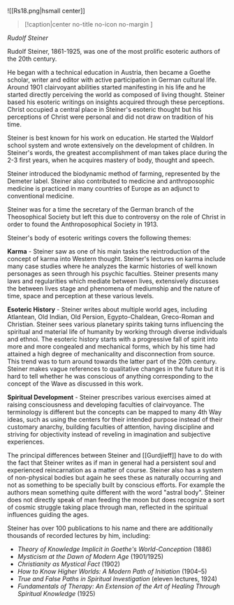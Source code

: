 
![[Rs18.png|hsmall center]]
> [!caption|center no-title no-icon no-margin ]
> 
_Rudolf Steiner_

Rudolf Steiner, 1861-1925, was one of the most prolific esoteric authors of the 20th century.

He began with a technical education in Austria, then became a Goethe scholar, writer and editor with active participation in German cultural life. Around 1901 clairvoyant abilities started manifesting in his life and he started directly perceiving the world as composed of living thought. Steiner based his esoteric writings on insights acquired through these perceptions. Christ occupied a central place in Steiner's esoteric thought but his perceptions of Christ were personal and did not draw on tradition of his time.

Steiner is best known for his work on education. He started the Waldorf school system and wrote extensively on the development of children. In Steiner's words, the greatest accomplishment of man takes place during the 2-3 first years, when he acquires mastery of body, thought and speech.

Steiner introduced the biodynamic method of farming, represented by the Demeter label. Steiner also contributed to medicine and anthroposophic medicine is practiced in many countries of Europe as an adjunct to conventional medicine.

Steiner was for a time the secretary of the German branch of the Theosophical Society but left this due to controversy on the role of Christ in order to found the Anthroposophical Society in 1913.

Steiner's body of esoteric writings covers the following themes:

**Karma** - Steiner saw as one of his main tasks the reintroduction of the concept of karma into Western thought. Steiner's lectures on karma include many case studies where he analyzes the karmic histories of well known personages as seen through his psychic faculties. Steiner presents many laws and regularities which mediate between lives, extensively discusses the between lives stage and phenomena of mediumship and the nature of time, space and perception at these various levels.

**Esoteric History** - Steiner writes about multiple world ages, including Atlantean, Old Indian, Old Persion, Egypto-Chaldean, Greco-Roman and Christian. Steiner sees various planetary spirits taking turns influencing the spiritual and material life of humanity by working through diverse individuals and ethnoi. The esoteric history starts with a progressive fall of spirit into more and more congealed and mechanical forms, which by his time had attained a high degree of mechanicality and disconnection from source. This trend was to turn around towards the latter part of the 20th century. Steiner makes vague references to qualitative changes in the future but it is hard to tell whether he was conscious of anything corresponding to the concept of the Wave as discussed in this work.

**Spiritual Development** - Steiner prescribes various exercises aimed at raising consciousness and developing faculties of clairvoyance. The terminology is different but the concepts can be mapped to many 4th Way ideas, such as using the centers for their intended purpose instead of their customary anarchy, building faculties of attention, having discipline and striving for objectivity instead of reveling in imagination and subjective experiences.

The principal differences between Steiner and [[Gurdjieff]] have to do with the fact that Steiner writes as if man in general had a persistent soul and experienced reincarnation as a matter of course. Steiner also has a system of non-physical bodies but again he sees these as naturally occurring and not as something to be specially built by conscious efforts. For example the authors mean something quite different with the word "astral body". Steiner does not directly speak of man feeding the moon but does recognize a sort of cosmic struggle taking place through man, reflected in the spiritual influences guiding the ages.

Steiner has over 100 publications to his name and there are additionally thousands of recorded lectures by him, including:

*   _Theory of Knowledge Implicit in Goethe's World-Conception_ (1886)
*   _Mysticism at the Dawn of Modern Age_ (1901/1925)
*   _Christianity as Mystical Fact_ (1902)
*   _How to Know Higher Worlds: A Modern Path of Initiation_ (1904–5)
*   _True and False Paths in Spiritual Investigation_ (eleven lectures, 1924)
*   _Fundamentals of Therapy: An Extension of the Art of Healing Through Spiritual Knowledge_ (1925)